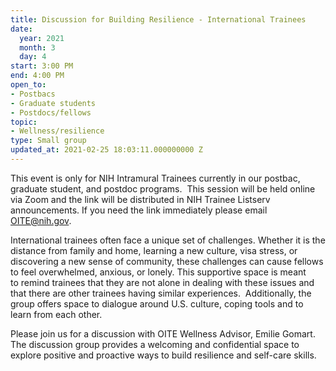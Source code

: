 ```yaml
---
title: Discussion for Building Resilience - International Trainees
date:
  year: 2021
  month: 3
  day: 4
start: 3:00 PM
end: 4:00 PM
open_to:
- Postbacs
- Graduate students
- Postdocs/fellows
topic:
- Wellness/resilience
type: Small group
updated_at: 2021-02-25 18:03:11.000000000 Z
---
```

This event is only for NIH Intramural Trainees currently in our postbac,
graduate student, and postdoc programs.  This session will be held
online via Zoom and the link will be distributed in NIH Trainee Listserv
announcements. If you need the link immediately please email
OITE@nih.gov. 

International trainees often face a unique set of challenges. Whether it
is the distance from family and home, learning a new culture, visa
stress, or discovering a new sense of community, these challenges can
cause fellows to feel overwhelmed, anxious, or lonely. This supportive
space is meant to remind trainees that they are not alone in dealing
with these issues and that there
are other trainees having similar experiences.  Additionally, the
group offers space to dialogue around U.S. culture, coping tools and to
learn from each other. 

Please join us for a discussion with OITE Wellness Advisor, Emilie
Gomart. The discussion group provides a welcoming and confidential space
to explore positive and proactive ways to build resilience and self-care
skills.
